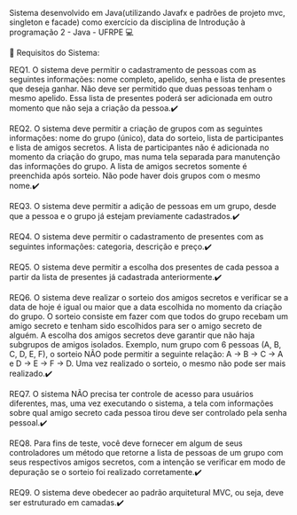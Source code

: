 Sistema desenvolvido em Java(utilizando Javafx e padrões de projeto mvc, singleton e facade) como exercício da disciplina de Introdução à programação 2 - Java - UFRPE 💻 

  📌 Requisitos do Sistema:
 
REQ1. O sistema deve permitir o cadastramento de pessoas com as seguintes informações: nome completo, apelido, senha e lista de presentes que deseja ganhar. Não deve ser permitido que duas pessoas tenham o mesmo apelido. Essa lista de presentes poderá ser adicionada em outro momento que não seja a criação da pessoa.✔️

REQ2. O sistema deve permitir a criação de grupos com as seguintes informações: nome do grupo (único), data do sorteio, lista de participantes e lista de amigos secretos. A lista de participantes não é adicionada no momento da criação do grupo, mas numa tela separada para manutenção das informações do grupo. A lista de amigos secretos somente é preenchida após sorteio. Não pode haver dois grupos com o mesmo nome.✔️

REQ3. O sistema deve permitir a adição de pessoas em um grupo, desde que a pessoa e o grupo já estejam previamente cadastrados.✔️

REQ4. O sistema deve permitir o cadastramento de presentes com as seguintes informações: categoria, descrição e preço.✔️

REQ5. O sistema deve permitir a escolha dos presentes de cada pessoa a partir da lista de presentes já cadastrada anteriormente.✔️

REQ6. O sistema deve realizar o sorteio dos amigos secretos e verificar se a data de hoje é igual ou maior que a data escolhida no momento da criação do grupo. O sorteio consiste em fazer com que todos do grupo recebam um amigo secreto e tenham sido escolhidos para ser o amigo secreto de alguém. A escolha dos amigos secretos deve garantir que não haja subgrupos de amigos isolados. Exemplo, num grupo com 6 pessoas (A, B, C, D, E, F), o sorteio NÃO pode permitir a seguinte relação: A -> B -> C -> A e D -> E -> F -> D. Uma vez realizado o sorteio, o mesmo não pode ser mais realizado.✔️

REQ7. O sistema NÃO precisa ter controle de acesso para usuários diferentes, mas, uma vez executando o sistema, a tela com informações sobre qual amigo secreto cada pessoa tirou deve ser controlado pela senha pessoal.✔️

REQ8. Para fins de teste, você deve fornecer em algum de seus controladores um método que retorne a lista de pessoas de um grupo com seus respectivos amigos secretos, com a intenção se verificar em modo de depuração se o sorteio foi realizado corretamente.✔️

REQ9. O sistema deve obedecer ao padrão arquitetural MVC, ou seja, deve ser estruturado em camadas.✔️
